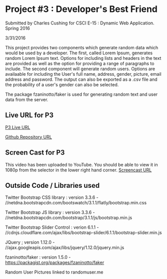 # Project #3 : Developer's Best Friend

Submitted by Charles Cushing for CSCI E-15 : Dynamic Web Application. Spring 2016

3/31/2016

This project provides two components which generate random data which would be used by a developer. The first, called Lorem Ipsum, generates random Lorem Ipsum text. Options for including lists and headers in the text are provided as well as the option for providing a range of paragraphs to include. The second component will generate random users. Options are availaable for including the User's full name, address, gender, picture, email address and password. The output can also be exported as a .csv file and the probability of a user's gender can also be selected.

The package fzaninotto/faker is used for generating random text and user data from the server.


## Live URL for P3

[P3 Live URL](http://p3.cscie15-ccushing.com/)

[Github Repository URL](https://github.com/ccushing/p3)


## Screen Cast for P3
This video has been uploaded to YouTube. You should be able to view it in 1080p from the selector in the lower right hand corner.
[Screencast URL](https://youtu.be/HRnBtAOmrVg)


## Outside Code / Libraries used

Twitter Bootstrap CSS library : version 3.3.6 - //netdna.bootstrapcdn.com/bootswatch/3.1.1/flatly/bootstrap.min.css


Twitter Bootstrap JS library  : version 3.3.6 - //netdna.bootstrapcdn.com/bootstrap/3.1.1/js/bootstrap.min.js


Twitter Bootstrap Slider Control : verion 6.1.1 - //cdnjs.cloudflare.com/ajax/libs/bootstrap-slider/6.1.1/bootstrap-slider.min.js


JQuery ; version 1.12.0 - //ajax.googleapis.com/ajax/libs/jquery/1.12.0/jquery.min.js


fzaninotto/faker : version 1.5.0 - https://packagist.org/packages/fzaninotto/faker


Random User Pictures linked to randomuser.me


